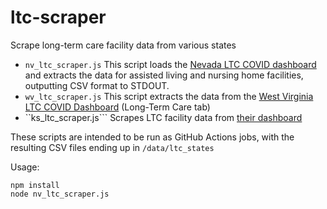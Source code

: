 # ltc-scraper

Scrape long-term care facility data from various states

* ```nv_ltc_scraper.js``` This script loads the 
[Nevada LTC COVID dashboard](https://app.powerbigov.us/view?r=eyJrIjoiNDMwMDI0YmQtNmUyYS00ZmFjLWI0MGItZDM0OTY1Y2Y0YzNhIiwidCI6ImU0YTM0MGU2LWI4OWUtNGU2OC04ZWFhLTE1NDRkMjcwMzk4MCJ9) 
and extracts the data for assisted living and nursing home facilities, outputting CSV format to STDOUT.
* ```wv_ltc_scraper.js``` This script extracts the data from the 
[West Virginia LTC COVID Dashboard](https://dhhr.wv.gov/COVID-19/Pages/default.aspx) 
(Long-Term Care tab)
* ``ks_ltc_scraper.js``` Scrapes LTC facility data from
[their dashboard](https://www.coronavirus.kdheks.gov/160/COVID-19-in-Kansas)
  
These scripts are intended to be run as GitHub Actions jobs, with the resulting CSV files ending up in `/data/ltc_states`

Usage:
```shell script
npm install
node nv_ltc_scraper.js
```
